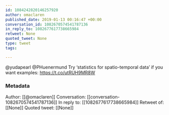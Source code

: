```yaml
---
id: 1084242820146257920
author: omaclaren
published_date: 2019-01-13 00:16:47 +00:00
conversation_id: 1082670574541787136
in_reply_to: 1082677617738665984
retweet: None
quoted_tweet: None
type: tweet
tags:

---
```


@yudapearl @PHuenermund Try ‘statistics for spatio-temporal data’ if you want examples: https://t.co/utRUH9MR8W

### Metadata

Author: [[@omaclaren]]
Conversation: [[conversation-1082670574541787136]]
In reply to: [[1082677617738665984]]
Retweet of: [[None]]
Quoted tweet: [[None]]
